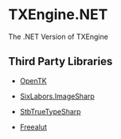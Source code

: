 # TXEngine.NET

The .NET Version of TXEngine

## Third Party Libraries

- [OpenTK](https://github.com/opentk/opentk)

- [SixLabors.ImageSharp](https://github.com/SixLabors/ImageSharp)

- [StbTrueTypeSharp](https://github.com/rds1983/StbSharp)

- [Freealut](https://github.com/vancegroup/freealut)